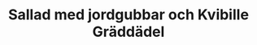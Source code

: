 ---
layout: recipe
title: "Sallad med jordgubbar och Kvibille Gräddädel"
description: "Här är en enkel och god sallad med jordgubbar!"
image: /assets/images/sallad-med-jordgubbar-och-kvibille-graddadel.webp

# Recipe-specific data
category: Sallad
servings: "2 portioner"
diet:
  - LowCalorieDiet
  - VegetarianDiet
calories: 563

ingredients:
  - name: bladig salladsmix
    quantity: 100 g
  - name: avokado, skivad
    quantity: 1
  - name: jordgubbar, halverade
    quantity: 400 g
  - name: Kvibille Gräddädel, grovt smulad
    quantity: 80 g
  - name: liten röd lök, tunt skivad
    quantity: ½
  - name: skalade pistagenötter, hackade
    quantity: 35 g
  - section: "Dressing"
    items:
      - name: olivolja
        quantity: 1 msk
      - name: vit balsamvinäger
        quantity: 2 msk
      - name: apelsinjuice
        quantity: 2 msk
      - name: salt
        quantity: ¼ tsk
      - name: svartpeppar
        quantity:
        
instructions:

 - Skaka ihop dressingen i en burk.
 - Fördela salladen på två tallrikar. Lägg på skivade jordgubbar, skivad rödlök, skivad avokado.
 - Ringla över dressingen.
 - Smula över osten och strö över hackade nötter.

attribution: Receptet kommer från [Simply Delicious](https://simply-delicious-food.com/avocado-blue-cheese-strawberry-salad/)

---
